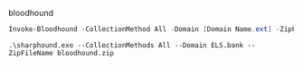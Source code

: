 bloodhound

~~~PowerShell
Invoke-Bloodhound -CollectionMethod All -Domain [Domain Name.ext] -ZipFileName filename.zip
~~~

~~~
.\sharphound.exe --CollectionMethods All --Domain ELS.bank --ZipFileName bloodhound.zip
~~~